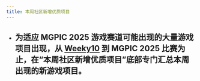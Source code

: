 ```yaml
---
title: 本周社区新增优质项目
---
```


- 为适应 MGPIC 2025 游戏赛道可能出现的大量游戏项目出现，从 [Weeky10](https://moonbit.community/weekly/weekly10) 到 MGPIC 2025 比赛为止，在“本周社区新增优质项目”底部专门汇总本周出现的新游戏项目。
    - 